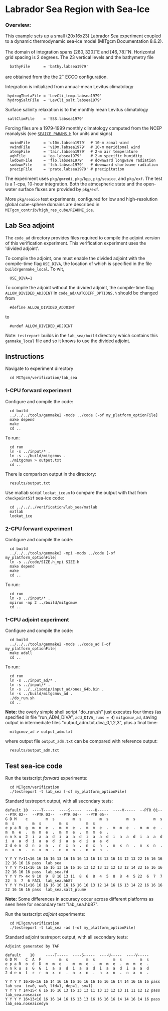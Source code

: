 Labrador Sea Region with Sea-Ice
=========================================

### Overview:
This example sets up a small (20x16x23) Labrador Sea experiment
coupled to a dynamic thermodynamic sea-ice model (MITgcm Documentation 8.6.2).

The domain of integration spans $`[280, 320]^\circ`$E and $`[46, 78]^\circ`$N.
Horizontal grid spacing is 2 degrees.
The 23 vertical levels and the bathymetry file

```
  bathyFile      = 'bathy.labsea1979'
```
are obtained from the the 2$`^\circ`$ ECCO configuration.

Integration is initialized from annual-mean Levitus climatology

```
 hydrogThetaFile = 'LevCli_temp.labsea1979'
 hydrogSaltFile  = 'LevCli_salt.labsea1979'
```

Surface salinity relaxation is to the monthly mean Levitus climatology

```
 saltClimFile    = 'SSS.labsea1979'
```

Forcing files are a 1979-1999 monthly climatology computed from the
NCEP reanalysis (see [`SEAICE_PARAMS.h`](https://github.com/MITgcm/MITgcm/blob/master/pkg/seaice/SEAICE_PARAMS.h) for units and signs)

```
  uwindFile      = 'u10m.labsea1979'  # 10-m zonal wind
  vwindFile      = 'v10m.labsea1979'  # 10-m meridional wind
  atempFile      = 'tair.labsea1979'  # 2-m air temperature
  aqhFile        = 'qa.labsea1979'    # 2-m specific humidity
  lwdownFile     = 'flo.labsea1979'   # downward longwave radiation
  swdownFile     = 'fsh.labsea1979'   # downward shortwave radiation
  precipFile     = 'prate.labsea1979' # precipitation
```

The experiment uses `pkg/gmredi`, `pkg/kpp`, `pkg/seaice`, and `pkg/exf`.
The test is a 1-cpu, 10-hour integration. Both the atmospheric
state and the open-water surface fluxes are provided by `pkg/exf`.

More `pkg/seaice` test experiments, configured for low and
high-resolution global cube-sphere domains are described
in `MITgcm_contrib/high_res_cube/README_ice`.

## Lab Sea adjoint
The `code_ad` directory provides files required to compile the adjoint
version of this verification experiment.  This verification
experiment uses the 'divided adjoint'.

To compile the adjoint, one must enable the divided adjoint with the
compile-time flag `USE_DIVA`, the location of which is specified in
the file `build/genmake_local`.
To wit,

```
  USE_DIVA=1
```

To compile the adjoint without the divided adjoint, the compile-time
flag `ALLOW_DIVIDED_ADJOINT` in `code_ad/AUTODIFF_OPTIONS.h` should
be changed from

```
  #define ALLOW_DIVIDED_ADJOINT
```
to

```
  #undef ALLOW_DIVIDED_ADJOINT
```

Note: `testreport` builds in the `lab_sea/build` directory which contains
this `genmake_local` file and so it knows to use the divided adjoint.

## Instructions
Navigate to experiment directory

```
  cd MITgcm/verification/lab_sea
```

### 1-CPU forward experiment
Configure and compile the code:

```
  cd build
  ../../../tools/genmake2 -mods ../code [-of my_platform_optionFile]
  make depend
  make
  cd ..
```

To run:

```
  cd run
  ln -s ../input/* .
  ln -s ../build/mitgcmuv .
  ./mitgcmuv > output.txt
  cd ..
```

There is comparison output in the directory:

```
  results/output.txt
```

Use matlab script `lookat_ice.m` to compare the output
 with that from `checkpoint51f` sea-ice code:

```
  cd ../../../verification/lab_sea/matlab
  matlab
  lookat_ice
```

### 2-CPU forward experiment
Configure and compile the code:

```
  cd build
  ../../../tools/genmake2 -mpi -mods ../code [-of my_platform_optionFile]
  ln -s ../code/SIZE.h_mpi SIZE.h
  make depend
  make
  cd ..
```

To run:

```
  cd run
  ln -s ../input/* .
  mpirun -np 2 ../build/mitgcmuv
  cd ..
```

### 1-CPU adjoint experiment
Configure and compile the code:

```
  cd build
  ../../../tools/genmake2 -mods ../code_ad [-of my_platform_optionFile]
  make adall
  cd ..
```

To run:

```
  cd run
  ln -s ../input_ad/* .
  ln -s ../input/* .
  ln -s ../../isomip/input_ad/ones_64b.bin .
  ln -s ../build/mitgcmuv_ad .
  ./do_run.sh
  cd ..
```

**Note:** the overly simple shell script "do_run.sh" just executes four times
(as specified in file "run_ADM_DIVA", `add_DIVA_runs = 4`) `mitgcmuv_ad`, saving
output in intermediate files "output_adm.txt.diva_0,1,2,3", plus a final time:
```
  mitgcmuv_ad > output_adm.txt
```
where output file `output_adm.txt` can be compared with reference output:

```
  results/output_adm.txt
```

## Test sea-ice code
Run the testscript _forward_ experiments:

```
  cd MITgcm/verification
  ./testreport -t lab_sea [-of my_platform_optionFile]
```

Standard testreport output, with all secondary tests:
```
default 10  ----T-----  ----S-----  ----U-----  ----V-----  --PTR 01--  --PTR 02--  --PTR 03--  --PTR 04--  --PTR 05--
G D M    c        m  s        m  s        m  s        m  s        m  s        m  s        m  s        m  s        m  s
e p a R  g  m  m  e  .  m  m  e  .  m  m  e  .  m  m  e  .  m  m  e  .  m  m  e  .  m  m  e  .  m  m  e  .  m  m  e  .
n n k u  2  i  a  a  d  i  a  a  d  i  a  a  d  i  a  a  d  i  a  a  d  i  a  a  d  i  a  a  d  i  a  a  d  i  a  a  d
2 d e n  d  n  x  n  .  n  x  n  .  n  x  n  .  n  x  n  .  n  x  n  .  n  x  n  .  n  x  n  .  n  x  n  .  n  x  n  .

Y Y Y Y>11<16 16 16 16 13 16 16 16 13 16 13 13 16 13 12 13 22 16 16 16 22 16 16 16 pass  lab_sea
Y Y Y Y>11<16 16 16 16 13 16 16 16 13 12 13 13 12 13 12 14 22 16 16 16 22 16 16 16 pass  lab_sea.fd
Y Y Y Y> 4< 9 10  9  8 16 13 11  8  6  8  4  5  8  8  4  5 22  6  7  7 22  5  7  6 FAIL  lab_sea.hb87
Y Y Y Y>11<16 16 16 16 16 16 16 16 16 13 12 14 16 16 13 14 22 16 16 16 22 16 16 16 pass  lab_sea.salt_plume
```

**Note:** Some differences in accuracy occur across different platforms as seen
here for secondary test "lab_sea.hb87".

Run the testscript _adjoint_ experiments:

```
  cd MITgcm/verification
  ./testreport -t lab_sea -ad [-of my_platform_optionFile]
```

Standard adjoint testreport output, with all secondary tests:
```
Adjoint generated by TAF

default    10     ----T-----  ----S-----  ----U-----  ----V-----
G D M    C  A  F        m  s        m  s        m  s        m  s
e p a R  o  d  D  m  m  e  .  m  m  e  .  m  m  e  .  m  m  e  .
n n k u  s  G  G  i  a  a  d  i  a  a  d  i  a  a  d  i  a  a  d
2 d e n  t  r  r  n  x  n  .  n  x  n  .  n  x  n  .  n  x  n  .

Y Y Y Y 16>16<16 16 14 16 16 16 16 16 16 16 16 16 14 14 16 16 16 pass  lab_sea  (e=0, w=0, lfd=1, dop=1, sm=1)
Y Y Y Y 14>15< 6 16 16 16 13 16 13 13 11 13 13 12 13 11 11 12 12 pass  lab_sea.noseaice
Y Y Y Y 16>13<16 16 16 14 16 16 13 13 16 16 16 16 14 14 16 14 16 pass  lab_sea.noseaicedyn
```
